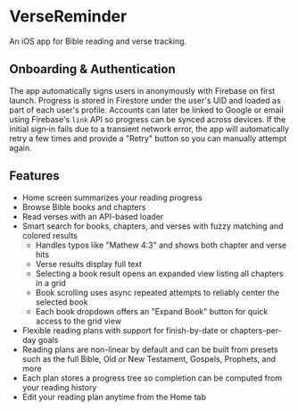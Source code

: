 # VerseReminder

An iOS app for Bible reading and verse tracking.

## Onboarding & Authentication

The app automatically signs users in anonymously with Firebase on first launch.
Progress is stored in Firestore under the user's UID and loaded as part of each
user's profile. Accounts can later be linked to Google or email using Firebase's
`link` API so progress can be synced across devices.
If the initial sign‑in fails due to a transient network error, the app will
automatically retry a few times and provide a "Retry" button so you can manually
attempt again.

## Features

- Home screen summarizes your reading progress
- Browse Bible books and chapters
- Read verses with an API-based loader
- Smart search for books, chapters, and verses with fuzzy matching and colored results
  - Handles typos like "Mathew 4:3" and shows both chapter and verse hits
  - Verse results display full text
  - Selecting a book result opens an expanded view listing all chapters in a grid
  - Book scrolling uses async repeated attempts to reliably center the selected book
  - Each book dropdown offers an "Expand Book" button for quick access to the grid view
- Flexible reading plans with support for finish-by-date or chapters-per-day goals
- Reading plans are non-linear by default and can be built from presets such as the full Bible, Old or New Testament, Gospels, Prophets, and more
- Each plan stores a progress tree so completion can be computed from your reading history
- Edit your reading plan anytime from the Home tab
